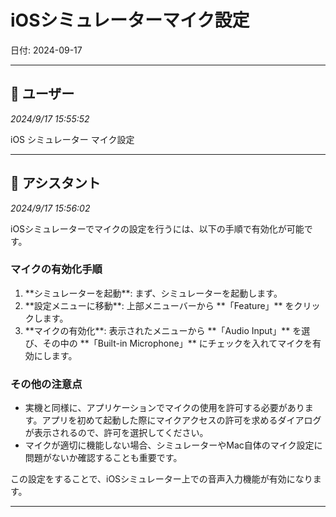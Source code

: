 # iOSシミュレーターマイク設定

日付: 2024-09-17

---

## 👤 ユーザー
*2024/9/17 15:55:52*

iOS シミュレーター マイク設定

---

## 🤖 アシスタント
*2024/9/17 15:56:02*

iOSシミュレーターでマイクの設定を行うには、以下の手順で有効化が可能です。

### マイクの有効化手順
1. \*\*シミュレーターを起動\*\*: まず、シミュレーターを起動します。
2. \*\*設定メニューに移動\*\*: 上部メニューバーから \*\*「Feature」\*\* をクリックします。
3. \*\*マイクの有効化\*\*: 表示されたメニューから \*\*「Audio Input」\*\* を選び、その中の \*\*「Built-in Microphone」\*\* にチェックを入れてマイクを有効にします。

### その他の注意点
- 実機と同様に、アプリケーションでマイクの使用を許可する必要があります。アプリを初めて起動した際にマイクアクセスの許可を求めるダイアログが表示されるので、許可を選択してください。
- マイクが適切に機能しない場合、シミュレーターやMac自体のマイク設定に問題がないか確認することも重要です。

この設定をすることで、iOSシミュレーター上での音声入力機能が有効になります。

---

